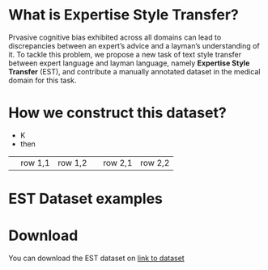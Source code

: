 # What is Expertise Style Transfer?
Prvasive cognitive bias exhibited across all domains can lead to discrepancies between an expert’s advice and a layman’s understanding of it. To tackle this problem, we propose a new task of text style transfer between expert language and layman language, namely **Expertise Style Transfer** (EST), and contribute a manually annotated dataset in the medical domain for this task.
# How we construct this dataset?
<ul>
  <li>K</li>
  <li>then</li>
 </ul>
 
 <table>
  <th>
  <td> row 1,1 </td>
  <td> row 1,2 </td>
  </th>
  <th>
  <td> row 2,1 </td>
  <td> row 2,2 </td>
  </th>
 </table>
 
# EST Dataset examples

# Download
You can download the EST dataset on [link to dataset](https://google.com)
